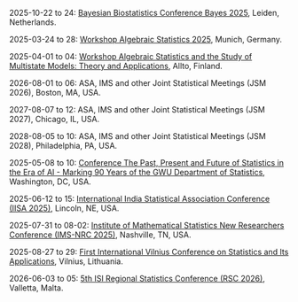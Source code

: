 2025-10-22 to 24: [Bayesian Biostatistics Conference Bayes 2025](https://www.bayes-pharma.org/), Leiden, Netherlands.

2025-03-24 to 28: [Workshop Algebraic Statistics 2025](https://sites.google.com/view/algstat2025/), Munich, Germany.

2025-04-01 to 04: [Workshop Algebraic Statistics and the Study of Multistate Models: Theory and Applications](https://www.kaiekubjas.com/algstatmsm/), Allto, Finland.

2026-08-01 to 06: ASA, IMS and other Joint Statistical Meetings (JSM 2026), Boston, MA, USA.

2027-08-07 to 12: ASA, IMS and other Joint Statistical Meetings (JSM 2027), Chicago, IL, USA.

2028-08-05 to 10: ASA, IMS and other Joint Statistical Meetings (JSM 2028), Philadelphia, PA, USA.

2025-05-08 to 10: [Conference The Past, Present and Future of Statistics in the Era of AI - Marking 90 Years of the GWU Department of Statistics](https://statistics.columbian.gwu.edu/gw-stat-90), Washington, DC, USA.

2025-06-12 to 15: [International India Statistical Association Conference (IISA 2025)](https://www.intindstat.org/conference2025/index), Lincoln, NE, USA.

2025-07-31 to 08-02: [Institute of Mathematical Statistics New Researchers Conference (IMS-NRC 2025)](https://nrc2025.github.io/), Nashville, TN, USA.

2025-08-27 to 29: [First International Vilnius Conference on Statistics and Its Applications](https://www.statistics-vilniusconference.eu/), Vilnius, Lithuania.

2026-06-03 to 05: [5th ISI Regional Statistics Conference (RSC 2026)](https://www.isi-next.org/conferences/isi-rsc-malta-2026/), Valletta, Malta.

